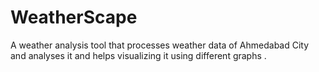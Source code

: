# WeatherScape
A weather analysis tool that processes weather data of Ahmedabad City and analyses it and helps visualizing it using different graphs .
